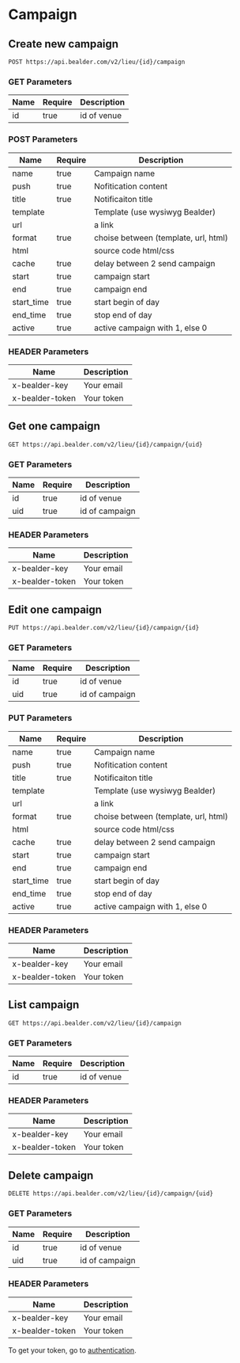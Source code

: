 # Campaign

## Create new campaign

	POST https://api.bealder.com/v2/lieu/{id}/campaign

### GET Parameters

| Name    			|  Require 	|	Description          |
|-------------------|-----------|------------------------|
| id	  			|  true 	| id of venue			 |


### POST Parameters

| Name    			|  Require 	|  Description                       |
|-------------------|-----------|------------------------------------|
| name	  			|  true 	|   Campaign name						 |
| push  			|  true 	|   Nofitication content		 	 	 |
| title	  			|  true 	|   Notificaiton title					 |
| template  		|  		 	|   Template (use wysiwyg Bealder)		 |
| url  				|  		 	|   a link		 						 |
| format	  		|  true 	|   choise between (template, url, html) |
| html	  			|  		 	|   source code html/css 	    		 |
| cache  			|  true	 	|   delay between 2 send campaign		 |
| start  			|  true	 	|   campaign start			 			 |
| end	  			|  true 	|   campaign end 						 |
| start_time 		|  true	 	|   start begin of day 	    		 	 |
| end_time 			|  true		|   stop end of day 	    		 	 |
| active 			|  true		|   active campaign with 1, else 0 	 	 |

### HEADER Parameters

| Name    			|  Description                       |
|-------------------|------------------------------------|
| x-bealder-key	  	|  Your email						 |
| x-bealder-token  	|  Your token						 |


## Get one campaign

	GET https://api.bealder.com/v2/lieu/{id}/campaign/{uid}

### GET Parameters

| Name    			|  Require 	|	Description          |
|-------------------|-----------|------------------------|
| id	  			|  true 	| id of venue			 |
| uid	  			|  true 	| id of campaign		 |

### HEADER Parameters

| Name    			|  Description                       |
|-------------------|------------------------------------|
| x-bealder-key	  	|  Your email						 |
| x-bealder-token  	|  Your token						 |

## Edit one campaign

	PUT https://api.bealder.com/v2/lieu/{id}/campaign/{id}

### GET Parameters

| Name    			|  Require 	|	Description          |
|-------------------|-----------|------------------------|
| id	  			|  true 	| id of venue			 |
| uid	  			|  true 	| id of campaign		 |


### PUT Parameters

| Name    			|  Require 	|  Description                       |
|-------------------|-----------|------------------------------------|
| name	  			|  true 	|   Campaign name						 |
| push  			|  true 	|   Nofitication content		 	 	 |
| title	  			|  true 	|   Notificaiton title					 |
| template  		|  		 	|   Template (use wysiwyg Bealder)		 |
| url  				|  		 	|   a link		 						 |
| format	  		|  true 	|   choise between (template, url, html) |
| html	  			|  		 	|   source code html/css 	    		 |
| cache  			|  true	 	|   delay between 2 send campaign		 |
| start  			|  true	 	|   campaign start			 			 |
| end	  			|  true 	|   campaign end 						 |
| start_time 		|  true	 	|   start begin of day 	    		 	 |
| end_time 			|  true		|   stop end of day 	    		 	 |
| active 			|  true		|   active campaign with 1, else 0 	 	 |

### HEADER Parameters

| Name    			|  Description                       |
|-------------------|------------------------------------|
| x-bealder-key	  	|  Your email						 |
| x-bealder-token  	|  Your token						 |

## List campaign

	GET https://api.bealder.com/v2/lieu/{id}/campaign

### GET Parameters

| Name    			|  Require 	|	Description          |
|-------------------|-----------|------------------------|
| id	  			|  true 	| id of venue			 |


### HEADER Parameters

| Name    			|  Description                       |
|-------------------|------------------------------------|
| x-bealder-key	  	|  Your email						 |
| x-bealder-token  	|  Your token						 |

## Delete campaign

	DELETE https://api.bealder.com/v2/lieu/{id}/campaign/{uid}


### GET Parameters

| Name    			|  Require 	|	Description          |
|-------------------|-----------|------------------------|
| id	  			|  true 	| id of venue			 |
| uid	  			|  true 	| id of campaign		 |


###	HEADER Parameters

| Name    			|  Description                       |
|-------------------|------------------------------------|
| x-bealder-key	  	|  Your email						 |
| x-bealder-token  	|  Your token						 |


To get your token, go to [authentication](authentication.html).